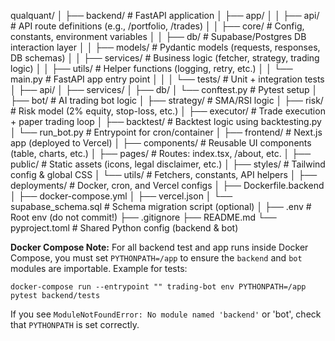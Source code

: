 qualquant/
│
├── backend/                  # FastAPI application
│   ├── app/
│   │   ├── api/              # API route definitions (e.g., /portfolio, /trades)
│   │   ├── core/             # Config, constants, environment variables
│   │   ├── db/               # Supabase/Postgres DB interaction layer
│   │   ├── models/           # Pydantic models (requests, responses, DB schemas)
│   │   ├── services/         # Business logic (fetcher, strategy, trading logic)
│   │   ├── utils/            # Helper functions (logging, retry, etc.)
│   │   └── main.py           # FastAPI app entry point
│   │
│   └── tests/                # Unit + integration tests
│       ├── api/
│       ├── services/
│       ├── db/
│       └── conftest.py       # Pytest setup
│
├── bot/                      # AI trading bot logic
│   ├── strategy/             # SMA/RSI logic
│   ├── risk/                 # Risk model (2% equity, stop-loss, etc.)
│   ├── executor/             # Trade execution + paper trading loop
│   ├── backtest/             # Backtest logic using backtesting.py
│   └── run_bot.py            # Entrypoint for cron/container
│
├── frontend/                 # Next.js app (deployed to Vercel)
│   ├── components/           # Reusable UI components (table, charts, etc.)
│   ├── pages/                # Routes: index.tsx, /about, etc.
│   ├── public/               # Static assets (icons, legal disclaimer, etc.)
│   ├── styles/               # Tailwind config & global CSS
│   └── utils/                # Fetchers, constants, API helpers
│
├── deployments/              # Docker, cron, and Vercel configs
│   ├── Dockerfile.backend
│   ├── docker-compose.yml
│   ├── vercel.json
│   └── supabase_schema.sql   # Schema migration script (optional)
│
├── .env                      # Root env (do not commit!)
├── .gitignore
├── README.md
└── pyproject.toml            # Shared Python config (backend & bot)

**Docker Compose Note:**
For all backend test and app runs inside Docker Compose, you must set `PYTHONPATH=/app` to ensure the `backend` and `bot` modules are importable. Example for tests:

```
docker-compose run --entrypoint "" trading-bot env PYTHONPATH=/app pytest backend/tests
```

If you see `ModuleNotFoundError: No module named 'backend'` or 'bot', check that `PYTHONPATH` is set correctly.
